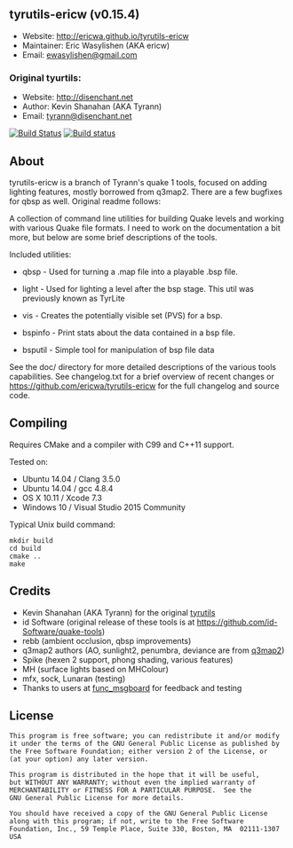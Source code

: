 ## tyrutils-ericw (v0.15.4)
 - Website:         http://ericwa.github.io/tyrutils-ericw
 - Maintainer:      Eric Wasylishen (AKA ericw)
 - Email:           ewasylishen@gmail.com

### Original tyurtils:

 - Website: http://disenchant.net
 - Author:  Kevin Shanahan (AKA Tyrann)
 - Email:   tyrann@disenchant.net

[![Build Status](https://travis-ci.org/ericwa/tyrutils-ericw.svg?branch=master)](https://travis-ci.org/ericwa/tyrutils-ericw)
[![Build status](https://ci.appveyor.com/api/projects/status/7lpdcy7l3e840u70?svg=true)](https://ci.appveyor.com/project/EricWasylishen/tyrutils-ericw)

## About

tyrutils-ericw is a branch of Tyrann's quake 1 tools, focused on
adding lighting features, mostly borrowed from q3map2. There are a few
bugfixes for qbsp as well. Original readme follows:

A collection of command line utilities for building Quake levels and working
with various Quake file formats. I need to work on the documentation a bit
more, but below are some brief descriptions of the tools.

Included utilities:

 - qbsp    - Used for turning a .map file into a playable .bsp file.

 - light   - Used for lighting a level after the bsp stage. This util was previously known as TyrLite

 - vis     - Creates the potentially visible set (PVS) for a bsp.

 - bspinfo - Print stats about the data contained in a bsp file.

 - bsputil - Simple tool for manipulation of bsp file data

See the doc/ directory for more detailed descriptions of the various
tools capabilities.  See changelog.txt for a brief overview of recent
changes or https://github.com/ericwa/tyrutils-ericw for the full changelog and
source code.

## Compiling

Requires CMake and a compiler with C99 and C++11 support.  

Tested on:
 - Ubuntu 14.04 / Clang 3.5.0
 - Ubuntu 14.04 / gcc 4.8.4
 - OS X 10.11 / Xcode 7.3
 - Windows 10 / Visual Studio 2015 Community

Typical Unix build command:
```
mkdir build
cd build
cmake ..
make
```
## Credits

- Kevin Shanahan (AKA Tyrann) for the original [tyrutils](http://disenchant.net/utils)
- id Software (original release of these tools is at https://github.com/id-Software/quake-tools) 
- rebb (ambient occlusion, qbsp improvements)
- q3map2 authors (AO, sunlight2, penumbra, deviance are from [q3map2](https://github.com/TTimo/GtkRadiant/tree/master/tools/quake3/q3map2))
- Spike (hexen 2 support, phong shading, various features)
- MH (surface lights based on MHColour)
- mfx, sock, Lunaran (testing)
- Thanks to users at [func_msgboard](http://www.celephais.net/board/forum.php) for feedback and testing

## License

    This program is free software; you can redistribute it and/or modify
    it under the terms of the GNU General Public License as published by
    the Free Software Foundation; either version 2 of the License, or
    (at your option) any later version.

    This program is distributed in the hope that it will be useful,
    but WITHOUT ANY WARRANTY; without even the implied warranty of
    MERCHANTABILITY or FITNESS FOR A PARTICULAR PURPOSE.  See the
    GNU General Public License for more details.

    You should have received a copy of the GNU General Public License
    along with this program; if not, write to the Free Software
    Foundation, Inc., 59 Temple Place, Suite 330, Boston, MA  02111-1307  USA
